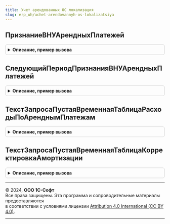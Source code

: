 ```yaml
---
title: Учет арендованных ОС локализация
slug: erp_uh/uchet-arendovannyh-os-lokalizatsiya
---
```



## ПризнаниеВНУАрендныхПлатежей
<details style="margin: 1em 0; padding: 0.5em; border: 1px solid #ccc; border-radius: 6px;">

<summary style="font-weight: bold; cursor: pointer;">Описание, пример вызова</summary>

```bsl

// Признает услуги по аренде в расходах налогового учета.
//
// Параметры:
// 	СтруктураШапки - Структура -
// 	МенеджерВременныхТаблиц - МенеджерВременныхТаблиц -
// 	Движения - КоллекцияДвижений -
// 	Отказ - Булево -
Процедура ПризнаниеВНУАрендныхПлатежей(СтруктураШапки, МенеджерВременныхТаблиц, Движения, Отказ) Экспорт
```

Пример вызова
```bsl
УчетАрендованныхОСЛокализация.ПризнаниеВНУАрендныхПлатежей(СтруктураШапки, МенеджерВременныхТаблиц, Движения, Отказ) 
```
</details>

## СледующийПериодПризнанияВНУАрендныхПлатежей
<details style="margin: 1em 0; padding: 0.5em; border: 1px solid #ccc; border-radius: 6px;">

<summary style="font-weight: bold; cursor: pointer;">Описание, пример вызова</summary>

```bsl

// Определяет период, в котором требуется выполнение операции "Признание в НУ арендных платежей"
//
// Параметры:
// 	Организация - СправочникСсылка.Организации -
// 	НачалоПериода - Дата -
// Возвращаемое значение:
// 	Дата -
Функция СледующийПериодПризнанияВНУАрендныхПлатежей(Организация, НачалоПериода) Экспорт
```

Пример вызова
```bsl
Результат = УчетАрендованныхОСЛокализация.СледующийПериодПризнанияВНУАрендныхПлатежей(Организация, НачалоПериода) 
```
</details>

## ТекстЗапросаПустаяВременнаяТаблицаРасходыПоАренднымПлатежам
<details style="margin: 1em 0; padding: 0.5em; border: 1px solid #ccc; border-radius: 6px;">

<summary style="font-weight: bold; cursor: pointer;">Описание, пример вызова</summary>

```bsl

// Возвращает текст запроса с временной таблицей ВтРасходыПоАренднымПлатежам
//
// Возвращаемое значение:
// 		Строка - Текст запроса для получения пустой временной таблицы "ВтРасходыПоАренднымПлатежам".
//
Функция ТекстЗапросаПустаяВременнаяТаблицаРасходыПоАренднымПлатежам() Экспорт
```

Пример вызова
```bsl
Результат = УчетАрендованныхОСЛокализация.ТекстЗапросаПустаяВременнаяТаблицаРасходыПоАренднымПлатежам() 
```
</details>

## ТекстЗапросаПустаяВременнаяТаблицаКорректировкаАмортизации
<details style="margin: 1em 0; padding: 0.5em; border: 1px solid #ccc; border-radius: 6px;">

<summary style="font-weight: bold; cursor: pointer;">Описание, пример вызова</summary>

```bsl

// Возвращает текст запроса с временной таблицей ВтКорректировкаАмортизации
//
// Возвращаемое значение:
// 		Строка - Текст запроса для получения пустой временной таблицы "ВтРасходыПоАренднымПлатежам".
//
Функция ТекстЗапросаПустаяВременнаяТаблицаКорректировкаАмортизации() Экспорт
```

Пример вызова
```bsl
Результат = УчетАрендованныхОСЛокализация.ТекстЗапросаПустаяВременнаяТаблицаКорректировкаАмортизации() 
```
</details>

---

© 2024, **ООО 1С-Софт**  
Все права защищены. Эта программа и сопроводительные материалы предоставляются  
в соответствии с условиями лицензии [Attribution 4.0 International (CC BY 4.0)](https://creativecommons.org/licenses/by/4.0/legalcode).

---
